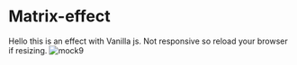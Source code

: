 # Matrix-effect

Hello this is an effect with Vanilla js.  Not responsive so reload your browser if resizing.
![mock9](https://user-images.githubusercontent.com/107311665/203368585-e8071ae8-238a-48a5-8fc8-238b459c950f.png)

